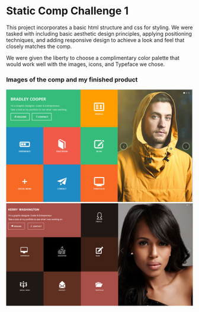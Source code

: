 # Static Comp Challenge 1
This project incorporates a basic html structure and css for styling.  We were tasked with including basic aesthetic design principles, applying positioning techniques, and adding responsive design to achieve a look and feel that closely matches the comp.

We were given the liberty to choose a complimentary color palette that would work well with the images, icons, and Typeface we chose.

### Images of the comp and my finished product

![static comp challenge photo](images/static-comp-1.png)
![kgreen static comp challenge](images/kg-static-comp-1.png)
